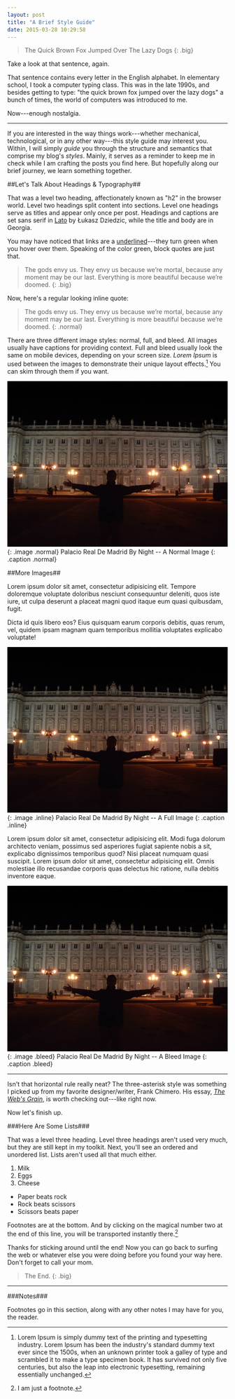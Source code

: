 ```yaml
---
layout: post
title: "A Brief Style Guide"
date: 2015-03-28 10:29:58
---
```


>The Quick Brown Fox Jumped Over The Lazy Dogs
{: .big}

Take a look at that sentence, again.

That sentence contains every letter in the English alphabet. In elementary school, I took a computer typing class. This was in the late 1990s, and besides getting to type: "the quick brown fox jumped over the lazy dogs" a bunch of times, the world of computers was introduced to me. 

Now---enough nostalgia.

***

If you are interested in the way things work---whether mechanical, technological, or in any other way---this style guide may interest you. Within, I will simply *guide* you through the structure and semantics that comprise my blog's *styles*. Mainly, it serves as a reminder to keep me in check while I am crafting the posts you find here. But hopefully along our brief journey, we learn something together.

##Let's Talk About Headings & Typography##

That was a level two heading, affectionately known as "h2" in the browser world. Level two headings split content into sections. Level one headings serve as titles and appear only once per post. Headings and captions are set sans serif in [Lato](http://www.latofonts.com/lato-free-fonts/ "Lato") by Łukasz Dziedzic, while the title and body are in Georgia.

You may have noticed that links are a [underlined]()---they turn green when you hover over them. Speaking of the color green, block quotes are just that.

>The gods envy us. They envy us because we’re mortal, because any moment may be our last. Everything is more beautiful because we’re doomed.
{: .big}

Now, here's a regular looking inline quote:

>The gods envy us. They envy us because we’re mortal, because any moment may be our last. Everything is more beautiful because we’re doomed.
{: .normal}

There are three different image styles: normal, full, and bleed. All images usually have captions for providing context. Full and bleed usually look the same on mobile devices, depending on your screen size. *Lorem Ipsum* is used between the images to demonstrate their unique layout effects.[^1] You can skim through them if you want.

![Madrid](/blog/assets/2015/1/wings.jpg)
{: .image .normal}
Palacio Real De Madrid By Night -- A Normal Image
{: .caption .normal}

##More Images##

Lorem ipsum dolor sit amet, consectetur adipisicing elit. Tempore doloremque voluptate doloribus nesciunt consequuntur deleniti, quos iste iure, ut culpa deserunt a placeat magni quod itaque eum quasi quibusdam, fugit.

Dicta id quis libero eos? Eius quisquam earum corporis debitis, quas rerum, vel, quidem ipsam magnam quam temporibus mollitia voluptates explicabo voluptate!

![Madrid](/blog/assets/2015/1/wings.jpg)
{: .image .inline}
Palacio Real De Madrid By Night -- A Full Image
{: .caption .inline}

Lorem ipsum dolor sit amet, consectetur adipisicing elit. Modi fuga dolorum architecto veniam, possimus sed asperiores fugiat sapiente nobis a sit, explicabo dignissimos temporibus quod? Nisi placeat numquam quasi suscipit. Lorem ipsum dolor sit amet, consectetur adipisicing elit. Omnis molestiae illo recusandae corporis quas delectus hic ratione, nulla debitis inventore eaque.

![Madrid](/blog/assets/2015/1/wings.jpg)
{: .image .bleed}
Palacio Real De Madrid By Night -- A Bleed Image
{: .caption .bleed}

***

Isn't that horizontal rule really neat? The three-asterisk style was something I picked up from my favorite designer/writer, Frank Chimero. His essay, [*The Web's Grain*](http://frankchimero.com/talks/the-webs-grain/transcript/ "The Web's Grain by Frank Chimero"), is worth checking out---like right now.

Now let's finish up.

###Here Are Some Lists###

That was a level three heading. Level three headings aren't used very much, but they are still kept in my toolkit. Next, you'll see an ordered and unordered list. Lists aren't used all that much either. 

1. Milk
2. Eggs
3. Cheese

- Paper beats rock
- Rock beats scissors
- Scissors beats paper

Footnotes are at the bottom. And by clicking on the magical number two at the end of this line, you will be transported instantly there.[^2]

Thanks for sticking around until the end! Now you can go back to surfing the web or whatever else you were doing before you found your way here. Don't forget to call your mom.


>The End.
{: .big}

***

###Notes###

Footnotes go in this section, along with any other notes I may have for you, the reader.

[^1]: Lorem Ipsum is simply dummy text of the printing and typesetting industry. Lorem Ipsum has been the industry's standard dummy text ever since the 1500s, when an unknown printer took a galley of type and scrambled it to make a type specimen book. It has survived not only five centuries, but also the leap into electronic typesetting, remaining essentially unchanged.
[^2]: I am just a footnote.
